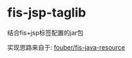 # fis-jsp-taglib
结合fis+jsp标签配置的jar包

实现思路来自于: [fouber/fis-java-resource](https://github.com/fouber/fis-java-resource)

